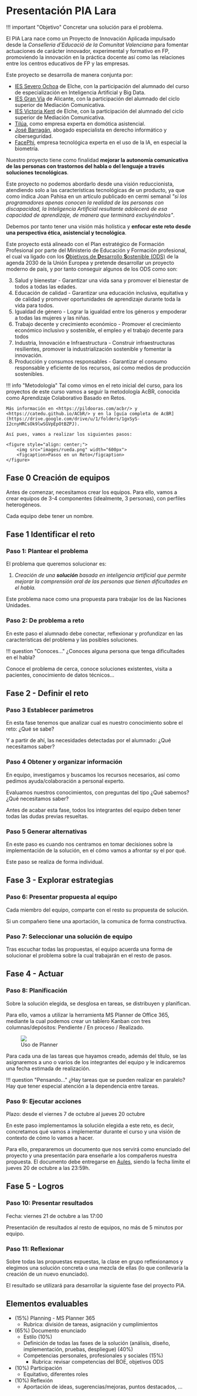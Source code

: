 # Presentación PIA Lara

!!! important "Objetivo"
    Concretar una solución para el problema.

El PIA Lara nace como un Proyecto de Innovación Aplicada impulsado desde la *Conselleria d'Educació de la Comunitat Valenciana* para fomentar actuaciones de carácter innovador, experimental y formativo en FP, promoviendo la innovación en la práctica docente así como las relaciones entre los centros educativos de FP y las empresas.

Este proyecto se desarrolla de manera conjunta por:

* [IES Severo Ochoa](https://portal.edu.gva.es/03013224/es/inicio/) de Elche, con la participación del alumnado del curso de especialización en Inteligencia Artificial y Big Data.
* [IES Gran Vía](https://portal.edu.gva.es/iesgranvia/) de Alicante, con la participación del alumnado del ciclo superior de Mediación Comunicativa.
* [IES Victoria Kent](https://portal.edu.gva.es/ivk/es/inicio/) de Elche, con la participación del alumnado del ciclo superior de Mediación Comunicativa.
* [Tilúa](https://tilua.es/), como empresa experta en domótica asistencial.
* [José Barragán](http://josebarragancsd.com/), abogado especialista en derecho informático y ciberseguridad.
* [FacePhi](https://facephi.com/), empresa tecnológica experta en el uso de la IA, en especial la biometría.

Nuestro proyecto tiene como finalidad **mejorar la autonomía comunicativa de las personas con trastornos del habla o del lenguaje a través soluciones tecnológicas**.

Este proyecto no podemos abordarlo desde una visión reduccionista, atendiendo solo a las características tecnológicas de un producto, ya que como indica Joan Pahisa en un artículo publicado en cermi semanal *"si los programadores apenas conocen la realidad de las personas con discapacidad, la Inteligencia Artificial resultante adolecerá de esa capacidad de aprendizaje, de manera que terminará excluyéndolos"*.

Debemos por tanto tener una visión más holística y **enfocar este reto desde una perspectiva ética, asistencial y tecnológica**. 

Este proyecto está alineado con el Plan estratégico de Formación Profesional por parte del Ministerio de Educación y Formación profesional, el cual va ligado con los [**O**bjetivos de **D**esarrollo **S**ostenible (ODS)](https://www.un.org/sustainabledevelopment/es/) de la agenda 2030 de la Unión Europea y pretende desarrollar un proyecto moderno de país, y por tanto conseguir algunos de los ODS como son:

3. Salud y bienestar - Garantizar una vida sana y promover el bienestar de todos a todas las edades.
4. Educación de calidad - Garantizar una educación inclusiva, equitativa y de calidad y promover oportunidades de aprendizaje durante toda la vida para todos.
5. Igualdad de género - Lograr la igualdad entre los géneros y empoderar a todas las mujeres y las niñas.
8. Trabajo decente y crecimiento económico - Promover el crecimiento económico inclusivo y sostenible, el empleo y el trabajo decente para todos
9. Industria, Innovación e Infraestructura - Construir infraestructuras resilientes, promover la industrialización sostenible y fomentar la innovación.
12. Producción y consumos responsables - Garantizar el consumo responsable y eficiente de los recursos, así como medios de producción sostenibles.

!!! info "Metodología"
    Tal como vimos en el reto inicial del curso, para los proyectos de este curso vamos a seguir la metodología AcBR, conocida como Aprendizaje Colaborativo Basado en Retos.

    Más información en <https://pildooras.com/acbr/> y <https://catedu.github.io/ACbR/> y en la [guía completa de AcBR](https://drive.google.com/drive/u/1/folders/1gxSyS-I2cnyHRCsOk9lwSGVpEpOtBZPJ).

    Así pues, vamos a realizar los siguientes pasos:

    <figure style="align: center;">
        <img src="images/rueda.png" width="600px">
        <figcaption>Pasos en un Reto</figcaption>
    </figure>

## Fase 0 Creación de equipos

Antes de comenzar, necesitamos crear los equipos. Para ello, vamos a crear equipos de 3-4 componentes (idealmente, 3 personas), con perfiles heterogéneos.

Cada equipo debe tener un nombre.

## Fase 1 Identificar el reto

### Paso 1: Plantear el problema

El problema que queremos solucionar es:

1. *Creación de una* ***solución*** *basada en inteligencia artificial que permite mejorar la comprensión oral de las personas que tienen dificultades en el habla.*

Este problema nace como una propuesta para trabajar los  de las Naciones Unidades.

### Paso 2: De problema a reto

En este paso el alumnado debe conectar, reflexionar y profundizar en las características del problema y las posibles soluciones.

!!! question "Conoces..."
    ¿Conoces alguna persona que tenga dificultades en el habla?

Conoce el problema de cerca, conoce soluciones existentes, visita a pacientes, conocimiento de datos técnicos...

## Fase 2 - Definir el reto

### Paso 3 Establecer parámetros

En esta fase tenemos que analizar cual es nuestro conocimiento sobre el reto: ¿Qué se sabe?

Y a partir de ahí, las necesidades detectadas por el alumnado: ¿Qué necesitamos saber?

### Paso 4 Obtener y organizar información

En equipo, investigamos y buscamos los recursos necesarios, así como pedimos ayuda/colaboración a personal experto.

Evaluamos nuestros conocimientos, con preguntas del tipo ¿Qué sabemos? ¿Qué necesitamos saber?

Antes de acabar esta fase, todos los integrantes del equipo deben tener todas las dudas previas resueltas.

### Paso 5 Generar alternativas

En este paso es cuando nos centramos en tomar decisiones sobre la implementación de la solución, en el cómo vamos a afrontar sy el por qué.

Este paso se realiza de forma individual.

## Fase 3 - Explorar estrategias

### Paso 6: Presentar propuesta al equipo

Cada miembro del equipo, comparte con el resto su propuesta de solución.

Si un compañero tiene una aportación, la comunica de forma constructiva.

### Paso 7: Seleccionar una solución de equipo

Tras escuchar todas las propuestas, el equipo acuerda una forma de solucionar el problema sobre la cual trabajarán en el resto de pasos.

## Fase 4 - Actuar

### Paso 8: Planificación

Sobre la solución elegida, se desglosa en tareas, se distribuyen y planifican.

Para ello, vamos a utilizar la herramienta MS Planner de Office 365, mediante la cual podemos crear un tablero Kanban con tres columnas/depósitos: Pendiente / En proceso / Realizado.

<figure style="align: center;">
    <img src="images/planner.png">
    <figcaption>Uso de Planner</figcaption>
</figure>

Para cada una de las tareas que hayamos creado, además del título, se las asignaremos a uno o varios de los integrantes del equipo y le indicaremos una fecha estimada de realización.

!!! question "Pensando..."
    ¿Hay tareas que se pueden realizar en paralelo?
    Hay que tener especial atención a la dependencia entre tareas.

### Paso 9: Ejecutar acciones

Plazo: desde el viernes 7 de octubre al jueves 20 octubre

En este paso implementamos la solución elegida a este reto, es decir, concretamos qué vamos a implementar durante el curso y una visión de contexto de cómo lo vamos a hacer.

Para ello, prepararemos un documento que nos servirá como enunciado del proyecto y una presentación para enseñarle a los compañeros nuestra propuesta. El documento debe entregarse en [Aules](https://aules.edu.gva.es/fp/course/view.php?id=93612), siendo la fecha límite el jueves 20 de octubre a las 23:59h.

## Fase 5 - Logros

### Paso 10: Presentar resultados

Fecha: viernes 21 de octubre a las 17:00

Presentación de resultados al resto de equipos, no más de 5 minutos por equipo.

### Paso 11: Reflexionar

Sobre todas las propuestas expuestas, la clase en grupo reflexionamos y elegimos una solución concreta o una mezcla de ellas (lo que conllevaría la creación de un nuevo enunciado).

El resultado se utilizará para desarrollar la siguiente fase del proyecto PIA.

## Elementos evaluables

* (15%) Planning - MS Planner 365
    * Rubrica: división de tareas, asignación y cumplimientos
* (65%) Documento enunciado
    * Estilo (10%)
    * Definición de todas las fases de la solución (análisis, diseño, implementación, pruebas, despliegue) (40%)
    * Competencias personales, profesionales y sociales (15%)
        * Rubrica: revisar competencias del BOE, objetivos ODS
* (10%) Participación
    * Equitativo, diferentes roles
* (10%) Reflexión
    * Aportación de ideas, sugerencias/mejoras, puntos destacados, ...
